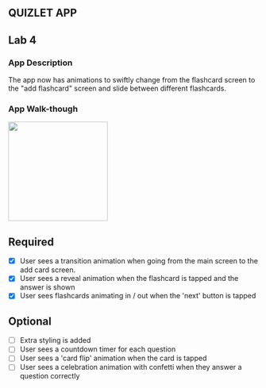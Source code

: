 ## QUIZLET APP

## Lab 4

### App Description
The app now has animations to swiftly change from the flashcard screen to the "add flashcard" screen and slide between different flashcards.

### App Walk-though

<img src="http://g.recordit.co/ak2nrmx53Z.gif" width=200><br>

## Required
- [x] User sees a transition animation when going from the main screen to the add card screen.
- [x] User sees a reveal animation when the flashcard is tapped and the answer is shown
- [x] User sees flashcards animating in / out when the 'next' button is tapped

## Optional
- [ ] Extra styling is added
- [ ] User sees a countdown timer for each question
- [ ] User sees a 'card flip' animation when the card is tapped
- [ ] User sees a celebration animation with confetti when they answer a question correctly
